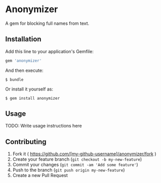 # Anonymizer

A gem for blocking full names from text.

## Installation

Add this line to your application's Gemfile:

```ruby
gem 'anonymizer'
```

And then execute:

    $ bundle

Or install it yourself as:

    $ gem install anonymizer

## Usage

TODO: Write usage instructions here

## Contributing

1. Fork it ( https://github.com/[my-github-username]/anonymizer/fork )
2. Create your feature branch (`git checkout -b my-new-feature`)
3. Commit your changes (`git commit -am 'Add some feature'`)
4. Push to the branch (`git push origin my-new-feature`)
5. Create a new Pull Request
